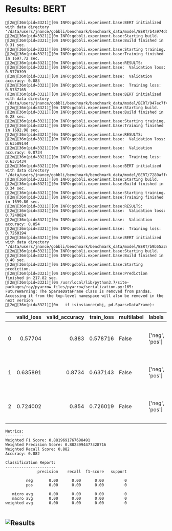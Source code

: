 # Results: BERT
```
[2m[36m(pid=3321)[0m INFO:gobbli.experiment.base:BERT initialized with data directory '/data/users/jnance/gobbli/benchmark/benchmark_data/model/BERT/b4a974d0cbf84a26a13d943f1313a663'
[2m[36m(pid=3321)[0m INFO:gobbli.experiment.base:Starting build.
[2m[36m(pid=3321)[0m INFO:gobbli.experiment.base:Build finished in 0.31 sec.
[2m[36m(pid=3321)[0m INFO:gobbli.experiment.base:Starting training.
[2m[36m(pid=3321)[0m INFO:gobbli.experiment.base:Training finished in 1697.72 sec.
[2m[36m(pid=3321)[0m INFO:gobbli.experiment.base:RESULTS:
[2m[36m(pid=3321)[0m INFO:gobbli.experiment.base:  Validation loss: 0.5770399
[2m[36m(pid=3321)[0m INFO:gobbli.experiment.base:  Validation accuracy: 0.883
[2m[36m(pid=3321)[0m INFO:gobbli.experiment.base:  Training loss: 0.5787165
[2m[36m(pid=3321)[0m INFO:gobbli.experiment.base:BERT initialized with data directory '/data/users/jnance/gobbli/benchmark/benchmark_data/model/BERT/947ec7f4d6c648afabc639aff4d44732'
[2m[36m(pid=3321)[0m INFO:gobbli.experiment.base:Starting build.
[2m[36m(pid=3321)[0m INFO:gobbli.experiment.base:Build finished in 0.28 sec.
[2m[36m(pid=3321)[0m INFO:gobbli.experiment.base:Starting training.
[2m[36m(pid=3321)[0m INFO:gobbli.experiment.base:Training finished in 1692.98 sec.
[2m[36m(pid=3321)[0m INFO:gobbli.experiment.base:RESULTS:
[2m[36m(pid=3321)[0m INFO:gobbli.experiment.base:  Validation loss: 0.63589144
[2m[36m(pid=3321)[0m INFO:gobbli.experiment.base:  Validation accuracy: 0.8734
[2m[36m(pid=3321)[0m INFO:gobbli.experiment.base:  Training loss: 0.6371434
[2m[36m(pid=3321)[0m INFO:gobbli.experiment.base:BERT initialized with data directory '/data/users/jnance/gobbli/benchmark/benchmark_data/model/BERT/7280affc90ee4d18aeea25fabe3808eb'
[2m[36m(pid=3321)[0m INFO:gobbli.experiment.base:Starting build.
[2m[36m(pid=3321)[0m INFO:gobbli.experiment.base:Build finished in 0.34 sec.
[2m[36m(pid=3321)[0m INFO:gobbli.experiment.base:Starting training.
[2m[36m(pid=3321)[0m INFO:gobbli.experiment.base:Training finished in 1699.80 sec.
[2m[36m(pid=3321)[0m INFO:gobbli.experiment.base:RESULTS:
[2m[36m(pid=3321)[0m INFO:gobbli.experiment.base:  Validation loss: 0.7240024
[2m[36m(pid=3321)[0m INFO:gobbli.experiment.base:  Validation accuracy: 0.854
[2m[36m(pid=3321)[0m INFO:gobbli.experiment.base:  Training loss: 0.7260194
[2m[36m(pid=3321)[0m INFO:gobbli.experiment.base:BERT initialized with data directory '/data/users/jnance/gobbli/benchmark/benchmark_data/model/BERT/b9b55a3e2a224e3993d9fbeab85a6833'
[2m[36m(pid=3321)[0m INFO:gobbli.experiment.base:Starting build.
[2m[36m(pid=3321)[0m INFO:gobbli.experiment.base:Build finished in 0.40 sec.
[2m[36m(pid=3321)[0m INFO:gobbli.experiment.base:Starting prediction.
[2m[36m(pid=3321)[0m INFO:gobbli.experiment.base:Prediction finished in 217.82 sec.
[2m[36m(pid=3321)[0m /usr/local/lib/python3.7/site-packages/ray/pyarrow_files/pyarrow/serialization.py:165: FutureWarning: The SparseDataFrame class is removed from pandas. Accessing it from the top-level namespace will also be removed in the next version
[2m[36m(pid=3321)[0m   if isinstance(obj, pd.SparseDataFrame):

```
|    |   valid_loss |   valid_accuracy |   train_loss | multilabel   | labels         | checkpoint                                                                                                                                                   | node_ip_address   | model_params                                               |
|---:|-------------:|-----------------:|-------------:|:-------------|:---------------|:-------------------------------------------------------------------------------------------------------------------------------------------------------------|:------------------|:-----------------------------------------------------------|
|  0 |     0.57704  |           0.883  |     0.578716 | False        | ['neg', 'pos'] | /data/users/jnance/gobbli/benchmark/benchmark_data/model/BERT/b4a974d0cbf84a26a13d943f1313a663/train/de9b0777535341e1abbdc6b54f6c497a/output/model.ckpt-3125 | 172.80.10.2       | {'bert_model': 'bert-base-uncased', 'max_seq_length': 128} |
|  1 |     0.635891 |           0.8734 |     0.637143 | False        | ['neg', 'pos'] | /data/users/jnance/gobbli/benchmark/benchmark_data/model/BERT/947ec7f4d6c648afabc639aff4d44732/train/db4df22fa3e6451abd76964dfdab0cae/output/model.ckpt-3125 | 172.80.10.2       | {'bert_model': 'bert-base-cased', 'max_seq_length': 128}   |
|  2 |     0.724002 |           0.854  |     0.726019 | False        | ['neg', 'pos'] | /data/users/jnance/gobbli/benchmark/benchmark_data/model/BERT/7280affc90ee4d18aeea25fabe3808eb/train/bad61cd577a44744a48787586da65c9c/output/model.ckpt-3125 | 172.80.10.2       | {'bert_model': 'scibert-uncased', 'max_seq_length': 128}   |
```
Metrics:
--------
Weighted F1 Score: 0.8819691767698491
Weighted Precision Score: 0.8823994477328716
Weighted Recall Score: 0.882
Accuracy: 0.882

Classification Report:
----------------------
              precision    recall  f1-score   support

         neg       0.00      0.00      0.00         0
         pos       0.00      0.00      0.00         0

   micro avg       0.00      0.00      0.00         0
   macro avg       0.00      0.00      0.00         0
weighted avg       0.00      0.00      0.00         0


```

![Results](BERT/plot.png)
---